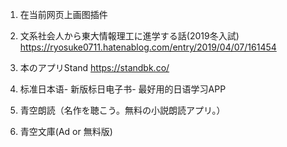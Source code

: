 1. 在当前网页上画图插件

2. 文系社会人から東大情報理工に進学する話(2019冬入試)
https://ryosuke0711.hatenablog.com/entry/2019/04/07/161454

3. 本のアプリStand
https://standbk.co/

4. 标准日本语- 新版标日电子书- 最好用的日语学习APP

5. 青空朗読（名作を聴こう。無料の小説朗読アプリ。）

6. 青空文庫(Ad or 無料版)
